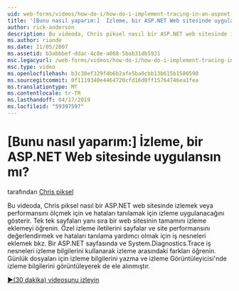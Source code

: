 ```yaml
---
uid: web-forms/videos/how-do-i/how-do-i-implement-tracing-in-an-aspnet-web-site
title: '[Bunu nasıl yaparım:]  İzleme, bir ASP.NET Web sitesinde uygulansın mı? | Microsoft Docs'
author: rick-anderson
description: Bu videoda, Chris piksel nasıl bir ASP.NET web sitesinde izlemek veya performansını ölçmek için ve hataları tanılamak için izleme uygulanacağını gösterir. API'deki bilgi edinin...
ms.author: riande
ms.date: 11/05/2007
ms.assetid: b3abbbef-ddac-4c8e-a068-5bab31db5931
msc.legacyurl: /web-forms/videos/how-do-i/how-do-i-implement-tracing-in-an-aspnet-web-site
msc.type: video
ms.openlocfilehash: b3c38ef329f4b6b2afe5ba0cbb13b615b1580590
ms.sourcegitcommit: 0f1119340e4464720cfd16d0ff15764746ea1fea
ms.translationtype: MT
ms.contentlocale: tr-TR
ms.lasthandoff: 04/17/2019
ms.locfileid: "59397597"
---
```

# <a name="how-do-i--implement-tracing-in-an-aspnet-web-site"></a>[Bunu nasıl yaparım:]  İzleme, bir ASP.NET Web sitesinde uygulansın mı?

tarafından [Chris piksel](https://twitter.com/chrispels)

Bu videoda, Chris piksel nasıl bir ASP.NET web sitesinde izlemek veya performansını ölçmek için ve hataları tanılamak için izleme uygulanacağını gösterir. Tek tek sayfaları yanı sıra bir web sitesinin tamamını izleme eklemeyi öğrenin. Özel izleme iletilerini sayfalar ve site performansını değerlendirmek ve hataları tanılama yardımcı olmak için iş nesneleri eklemek bkz. Bir ASP.NET sayfasında ve System.Diagnostics.Trace iş nesneleri izleme bilgilerini kullanarak izleme arasındaki farkları öğrenin. Günlük dosyaları için izleme bilgilerini yazma ve izleme Görüntüleyicisi'nde izleme bilgilerini görüntüleyerek de ele alınmıştır.

[&#9654;(30 dakika) videosunu izleyin](https://channel9.msdn.com/Blogs/ASP-NET-Site-Videos/how-do-i-implement-tracing-in-an-aspnet-web-site)

